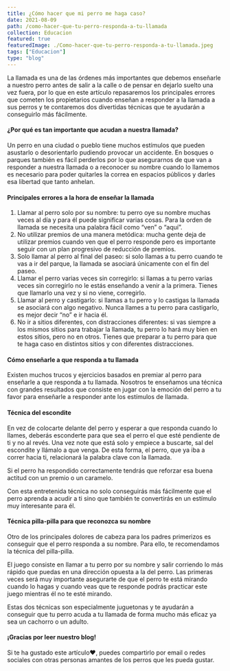 ```yaml
---
title: ¿Cómo hacer que mi perro me haga caso?
date: 2021-08-09
path: /como-hacer-que-tu-perro-responda-a-tu-llamada
collection: Educacion
featured: true
featuredImage: ./Como-hacer-que-tu-perro-responda-a-tu-llamada.jpeg
tags: ["Educacion"]
type: "blog"
---
```


La llamada es una de las órdenes más importantes que debemos enseñarle a nuestro perro antes de salir a la calle o de pensar en dejarlo suelto una vez fuera, por lo que en este artículo repasaremos los principales errores que cometen los propietarios cuando enseñan a responder a la llamada a sus perros y te contaremos dos divertidas técnicas que te ayudarán a conseguirlo más fácilmente.


#### ¿Por qué es tan importante que acudan a nuestra llamada?

Un perro en una ciudad o pueblo tiene muchos estímulos que pueden asustarlo o desorientarlo pudiendo provocar un accidente. En bosques o parques también es fácil perderlos por lo que asegurarnos de que van a responder a nuestra llamada o a reconocer su nombre cuando lo llamemos es necesario para poder quitarles la correa en espacios públicos y darles esa libertad que tanto anhelan.


#### Principales errores a la hora de enseñar la llamada

1. Llamar al perro solo por su nombre: tu perro oye su nombre muchas veces al día y para él puede significar varias cosas. Para la orden de llamada se necesita una palabra fácil como “ven” o “aquí”.
2. No utilizar premios de una manera metódica: mucha gente deja de utilizar premios cuando ven que el perro responde pero es importante seguir con un plan progresivo de reducción de premios.
3. Solo llamar al perro al final del paseo: si solo llamas a tu perro cuando te vas a ir del parque, la llamada se asociará únicamente con el fin del paseo.
4. Llamar el perro varias veces sin corregirlo: si llamas a tu perro varias veces sin corregirlo no le estás enseñando a venir a la primera. Tienes que llamarlo una vez y si no viene, corregirlo.
5. Llamar al perro y castigarlo: si llamas a tu perro y lo castigas la llamada se asociará con algo negativo. Nunca llames a tu perro para castigarlo, es mejor decir “no” e ir hacia él. 
6. No ir a sitios diferentes, con distracciones diferentes: si vas siempre a los mismos sitios para trabajar la llamada, tu perro lo hará muy bien en estos sitios, pero no en otros. Tienes que preparar a tu perro para que te haga caso en distintos sitios y con diferentes distracciones.


#### Cómo enseñarle a que responda a tu llamada

Existen muchos trucos y ejercicios basados en premiar al perro para enseñarle a que responda a tu llamada. Nosotros te enseñamos una técnica con grandes resultados que consiste en jugar con la emoción del perro a tu favor para enseñarle a responder ante los estímulos de llamada. 


#### Técnica del escondite

En vez de colocarte delante del perro y esperar a que responda cuando lo llames, deberás esconderte para que sea el perro el que esté pendiente de ti y no al revés. Una vez note que está solo y empiece a   buscarte, sal del escondite y llámalo a que venga. De esta forma, el perro, que ya iba a correr hacia ti, relacionará la palabra clave con la llamada.

Si el perro ha respondido correctamente tendrás que reforzar esa buena actitud con un premio o un caramelo. 

Con esta entretenida técnica no solo conseguirás más fácilmente que el perro aprenda a acudir a ti sino que también te convertirás en un estímulo muy interesante para él.


#### Técnica pilla-pilla para que reconozca su nombre

Otro de los principales dolores de cabeza para los padres primerizos es conseguir que el perro responda a su nombre. Para ello, te recomendamos la técnica del pilla-pilla.

El juego consiste en llamar a tu perro por su nombre y salir corriendo lo más rápido que puedas en una dirección opuesta a la del perro. Las primeras veces será muy importante asegurarte de que el perro te está mirando cuando lo hagas y cuando veas que te responde podrás practicar este juego mientras él no te esté mirando.

Estas dos técnicas son especialmente juguetonas y te ayudarán a conseguir que tu perro acuda a tu llamada de forma mucho más eficaz ya sea un cachorro o un adulto.


#### ¡Gracias por leer nuestro blog!

Si te ha gustado este artículo❤, puedes compartirlo por email o redes sociales con otras personas amantes de los perros que les pueda gustar.

